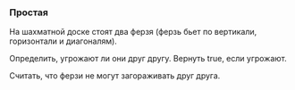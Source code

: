 ### Простая

На шахматной доске стоят два ферзя (ферзь бьет по вертикали, горизонтали и диагоналям).

Определить, угрожают ли они друг другу. Вернуть true, если угрожают.

Считать, что ферзи не могут загораживать друг друга.